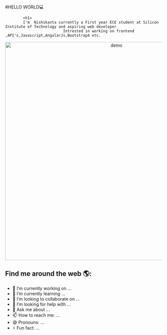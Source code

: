 #HELLO WORLD💻

            <h1>
            I'm  Nishikanta currently a First year ECE student at Silicon Institute of Technology and aspiring web developer 
                              Intrested in working on frontend ,API's,Javascript,AngularJs,Bootstrap4 etc.
</h1>

<p align="center">
  <img width="700" align="center" src="https://user-images.githubusercontent.com/9840435/60266022-72a82400-98e7-11e9-9958-f9004c2f97e1.gif" alt="demo"/>
</p>


## Find me around the web 🌎:



- 🔭 I’m currently working on ...
- 🌱 I’m currently learning ...
- 👯 I’m looking to collaborate on ...
- 🤔 I’m looking for help with ...
- 💬 Ask me about ...
- 📫 How to reach me: ...
- 😄 Pronouns: ...
- ⚡ Fun fact: ...
